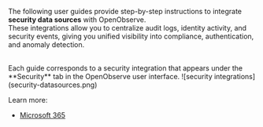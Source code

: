 The following user guides provide step-by-step instructions to integrate **security data sources** with OpenObserve.  
These integrations allow you to centralize audit logs, identity activity, and security events, giving you unified visibility into compliance, authentication, and anomaly detection.

<br>
Each guide corresponds to a security integration that appears under the **Security** tab in the OpenObserve user interface.  
![security integrations](security-datasources.png)  
<br>

Learn more:

- [Microsoft 365](microsoft365.md)

